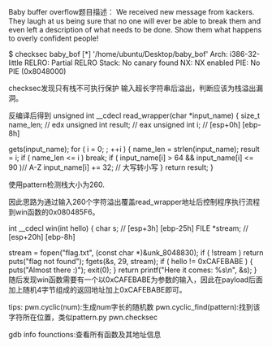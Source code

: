 Baby buffer overflow题目描述：
We received new message from kackers. They laugh at us being sure that no one will ever be able to break them and even left a description of what needs to be done. Show them what happens to overly confident people!

$ checksec baby_bof
[*] '/home/ubuntu/Desktop/baby_bof'
    Arch:     i386-32-little
    RELRO:    Partial RELRO
    Stack:    No canary found
    NX:       NX enabled
    PIE:      No PIE (0x8048000)

checksec发现只有栈不可执行保护
输入超长字符串后溢出，判断应该为栈溢出漏洞。

反编译后得到
unsigned int __cdecl read_wrapper(char *input_name)
{
  size_t name_len; // edx
  unsigned int result; // eax
  unsigned int i; // [esp+0h] [ebp-8h]

  gets(input_name);
  for ( i = 0; ; ++i )
  {
    name_len = strlen(input_name);
    result = i;
    if ( name_len <= i )
      break;
    if ( input_name[i] > 64 && input_name[i] <= 90 )// A-Z
      input_name[i] += 32;                      // 大写转小写
  }
  return result;
}

使用pattern检测栈大小为260.

因此思路为通过输入260个字符溢出覆盖read_wrapper地址后控制程序执行流程到win函数的0x080485F6。

int __cdecl win(int hello)
{
  char s; // [esp+3h] [ebp-25h]
  FILE *stream; // [esp+20h] [ebp-8h]

  stream = fopen("flag.txt", (const char *)&unk_8048830);
  if ( !stream )
    return puts("flag not found");
  fgets(&s, 29, stream);
  if ( hello != 0xCAFEBABE )
  {
    puts("Almost there :)");
    exit(0);
  }
  return printf("Here it comes: %s\n", &s);
}
随后发现win函数需要有一个以0xCAFEBABE为参数的输入，因此在payload后面加上随机4字节组成的返回地址加上0xCAFEBABE即可。



tips:
pwn.cyclic(num):生成num字长的随机数
pwn.cyclic_find(pattern):找到该字符所在位置，类似pattern.py
pwn.checksec

gdb
info founctions:查看所有函数及其地址信息
